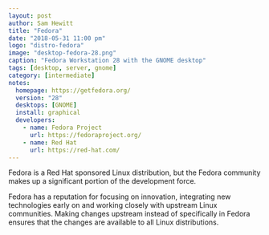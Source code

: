 ```yaml
---
layout: post
author: Sam Hewitt
title: "Fedora"
date: "2018-05-31 11:00 pm"
logo: "distro-fedora"
image: "desktop-fedora-28.png"
caption: "Fedora Workstation 28 with the GNOME desktop"
tags: [desktop, server, gnome]
category: [intermediate]
notes:
  homepage: https://getfedora.org/
  version: "28"
  desktops: [GNOME]
  install: graphical
  developers:
    - name: Fedora Project
      url: https://fedoraproject.org/
    - name: Red Hat
      url: https://red-hat.com/
---
```


Fedora is a Red Hat sponsored Linux distribution, but the Fedora community makes up a significant portion of the development force.

Fedora has a reputation for focusing on innovation, integrating new technologies early on and working closely with upstream Linux communities. Making changes upstream instead of specifically in Fedora ensures that the changes are available to all Linux distributions.